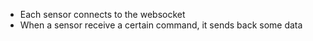 -   Each sensor connects to the websocket
-   When a sensor receive a certain command, it sends back some data
